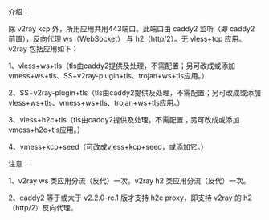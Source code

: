 介绍：

除 v2ray kcp 外，所用应用共用443端口。此端口由 caddy2 监听（即 caddy2 前置），反向代理 ws（WebSocket） 与 h2（http/2）。无 vless+tcp 应用。v2ray 包括应用如下：

1、vless+ws+tls（tls由caddy2提供及处理，不需配置；另可改成或添加vmess+ws+tls、SS+v2ray-plugin+tls、trojan+ws+tls应用。）

2、SS+v2ray-plugin+tls（tls由caddy2提供及处理，不需配置；另可改成或添加vless+ws+tls、vmess+ws+tls、trojan+ws+tls应用。）

3、vless+h2c+tls（tls由caddy2提供及处理，不需配置；另可改成或添加vmess+h2c+tls应用。）

4、vmess+kcp+seed（可改成vless+kcp+seed，或添加它。）

注意：

1、v2ray ws 类应用分流（反代）一次。v2ray h2 类应用分流（反代）一次。

2、caddy2 等于或大于 v2.2.0-rc.1 版才支持 h2c proxy，即支持 v2ray 的 h2（http/2）反向代理。
